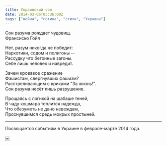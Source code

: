 ```yaml
---
title: Украинский сон
date: 2014-03-06T05:36:00Z
tags: ["война", "готика", "стихи", "Украина"]
---
```


Сон разума рождает чудовищ.  
Франсиско Гойя  

Нет, разум никогда не победит:  
Наркотики, содом и полигоны --  
Рассудку что бетонные загоны.  
Себе лишь человек и навредит.  

Зачем кровавое сражение  
Фашистам, свергнувших фашизм?  
Расстреливающим с криками "За жизнь!".  
Сон разума несёт лишь разрушение.  

Прощаясь с логикой на шабаше теней,  
В чаду кошмара теплится надежда,  
Что обезуметь не дано невеждам,  
Проснувшимся средь мокрых простыней.  

-----  
Посвящается событиям в Украине в феврале-марте 2014 года.  

￼  



